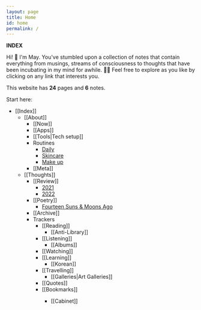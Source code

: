 ```yaml
---
layout: page
title: Home
id: home
permalink: /
---
```


<b>INDEX</b>

<p>Hi! 👋 I'm May. You've stumbled upon a collection of notes that contain everything from musings, streams of consciousness to thoughts that have been incubating in my mind for awhile. 🧠✨ Feel free to explore as you like by clicking on any link that interests you.</p>

<p>This website has <b>24</b> pages and <b>6</b> notes.</p>

Start here: 
<ul>
  <li>[[Index]]
    <ul>
      <li>[[About]]
        <ul>
          <li>[[Now]]</li>
          <li>[[Apps]]</li>
          <li>[[Tools|Tech setup]]</li>
          <li>Routines
          <ul>
            <li><a class="internal-link" href="/routine/daily">Daily</a></li>
            <li><a class="internal-link" href="/routine/skincare">Skincare</a></li>
            <li><a class="internal-link" href="/routine/make-up">Make up</a></li>
          </ul>
        </li>
        <li>[[Meta]]</li>
    </ul>
   </li> 
</ul>


<ul>
  <li>[[Thoughts]]
    <ul>
      <li>[[Review]]
        <ul>
          <li><a class="internal-link" href="/reflect/2021">2021</a></li>
          <li><a class="internal-link" href="/reflect/2022">2022</a></li>
        </ul>
      <li>[[Poetry]]
        <ul>
          <li><a class="internal-link" href="/poem/fourteen-suns">Fourteen Suns & Moons Ago</a></li>
        </ul>
       </li>
      <li>[[Archive]]</li>
  </li>
</ul>  

<ul>
  <li>Trackers
    <ul>
      <li>[[Reading]]
        <ul>
          <li>[[Anti-Library]]</li>
        </ul>
      <li>[[Listening]]
        <ul>
          <li>[[Albums]]</li>
        </ul>
      </li>
      <li>[[Watching]]</li>
      <li>[[Learning]]
        <ul>
          <li>[[Korean]]</li>
        </ul>
      <li>[[Travelling]]
        <ul>
          <li>[[Galleries|Art Galleries]]</li>
        </ul>
      <li>[[Quotes]]</li>
      <li>[[Bookmarks]]</li>
  </li>  
<ul>
  <li>[[Cabinet]]</li>
</ul>



<style>
  .wrapper {
    max-width: 58em;
  }
</style>
